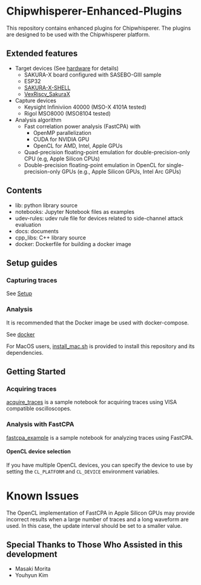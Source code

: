 # Chipwhisperer-Enhanced-Plugins
This repository contains enhanced plugins for Chipwhisperer.
The plugins are designed to be used with the Chipwhisperer platform.

## Extended features
* Target devices (See [hardware](docs/hardware.md) for details)
  * SAKURA-X board configured with SASEBO-GIII sample
  * ESP32
  * [SAKURA-X-SHELL](https://github.com/hal-lab-u-tokyo/sakura-x-shell)
  * [VexRiscv_SakuraX](https://github.com/hal-lab-u-tokyo/VexRiscv_SakuraX)
* Capture devices
  * Keysight Infiniviion 40000 (MSO-X 4101A tested)
  * Rigol MSO8000 (MSO8104 tested)
* Analysis algorithm
  * Fast correlation power analysis (FastCPA) with
    * OpenMP parallelization
	* CUDA for NVIDIA GPU
    * OpenCL for AMD, Intel, Apple GPUs
  * Quad-precision floating-point emulation for double-precision-only CPU (e.g, Apple Silicon CPUs)
  * Double-precision floating-point emulation in OpenCL for single-precision-only GPUs (e.g., Apple Silicon GPUs, Intel Arc GPUs)

## Contents
* lib: python library source
* notebooks: Jupyter Notebook files as examples
* udev-rules: udev rule file for devices related to side-channel attack evaluation
* docs: documents
* cpp_libs: C++ library source
* docker: Dockerfile for building a docker image

## Setup guides
### Capturing traces
See [Setup](docs/setup.md)
### Analysis
It is recommended that the Docker image be used with docker-compose.

See [docker](docs/docker.md)

For MacOS users, [install_mac.sh](./install_mac.sh) is provided to install this repository and its dependencies.

## Getting Started
### Acquiring traces
[acquire_traces](notebooks/acquire_traces.ipynb) is a sample notebook for acquiring traces using VISA compatible oscilloscopes.

### Analysis with FastCPA
[fastcpa_example](notebooks/fastcpa_example.ipynb) is a sample notebook for analyzing traces using FastCPA.

#### OpenCL device selection
If you have multiple OpenCL devices, you can specify the device to use by setting the `CL_PLATFORM` and `CL_DEVICE` environment variables.

# Known Issues
The OpenCL implementation of FastCPA in Apple Silicon GPUs may provide incorrect results when a large number of traces and a long waveform are used.
In this case, the update interval should be set to a smaller value.

## Special Thanks to Those Who Assisted in this development
* Masaki Morita
* Youhyun Kim
